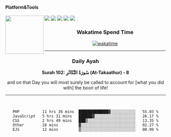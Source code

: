 #### Platform&Tools

[![](https://img.shields.io/badge/-NPM-cb3837?style=flat-square&logo=npm&logoColor=white)](https://npmjs.com/)
[![](https://img.shields.io/badge/PHP-777BB4?style=flat-square&logo=php&logoColor=white)](https://nodejs.org/)
[![](https://img.shields.io/badge/Julia-9558B2?style=flat-square&logo=julia&logoColor=white)](https://nodejs.org/)
<img src="https://avatars.githubusercontent.com/u/31664438?v=4" width="120" align="left">
[![](https://img.shields.io/badge/-Node.js-43853d?style=flat-square&logo=node.js&logoColor=ffffff)](https://nodejs.org/)
[![](https://img.shields.io/badge/Visual_Studio_Code-0078D4?style=flat-square&logo=visual%20studio%20code&logoColor=white)](https://nodejs.org/)

<center>
  
### Wakatime Spend Time 
  
[![wakatime](https://wakatime.com/badge/user/87646243-158a-4241-a3cb-668e1fa2dbb8.svg)](https://wakatime.com/@87646243-158a-4241-a3cb-668e1fa2dbb8)
               

_______ 
### Daily Ayah

<!--START_SECTION:quran-->

**Surah 102: سُورَةُ التَّكَاثُرِ (At-Takaathur) - 8**

and on that Day you will most surely be called to account for [what you did with] the boon of life!
 <!--END_SECTION:quran-->

  
                       
                                             
_______

&nbsp;&nbsp;     &nbsp;&nbsp;    &nbsp;&nbsp;   &nbsp;&nbsp;
 
<!--START_SECTION:waka-->

```text
PHP          11 hrs 36 mins  █████████████▓░░░░░░░░░░░   55.03 %
JavaScript   5 hrs 31 mins   ██████▓░░░░░░░░░░░░░░░░░░   26.17 %
CSS          2 hrs 49 mins   ███▒░░░░░░░░░░░░░░░░░░░░░   13.35 %
Other        28 mins         ▓░░░░░░░░░░░░░░░░░░░░░░░░   02.27 %
EJS          12 mins         ▒░░░░░░░░░░░░░░░░░░░░░░░░   00.99 %
```

<!--END_SECTION:waka-->
